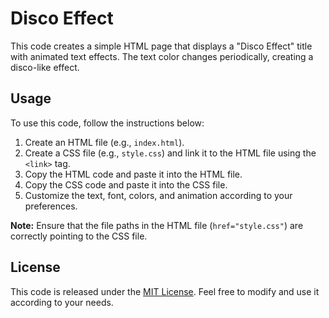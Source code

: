 # Disco Effect

This code creates a simple HTML page that displays a "Disco Effect" title with animated text effects. The text color changes periodically, creating a disco-like effect.

## Usage

To use this code, follow the instructions below:

1. Create an HTML file (e.g., `index.html`).
2. Create a CSS file (e.g., `style.css`) and link it to the HTML file using the `<link>` tag.
3. Copy the HTML code and paste it into the HTML file.
4. Copy the CSS code and paste it into the CSS file.
5. Customize the text, font, colors, and animation according to your preferences.

**Note:** Ensure that the file paths in the HTML file (`href="style.css"`) are correctly pointing to the CSS file.

## License

This code is released under the [MIT License](LICENSE). Feel free to modify and use it according to your needs.
